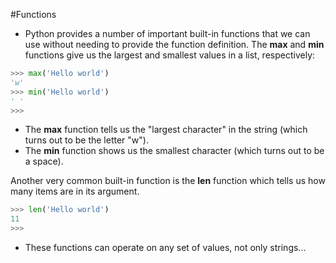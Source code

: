 #Functions 
- Python provides a number of important built-in functions that we can use without needing to provide the function definition.
The **max** and **min** functions give us the largest and smallest values in a list, respectively:
```python
>>> max('Hello world')
'w'
>>> min('Hello world')
' '
>>>
```
- The **max** function tells us the "largest character" in the string (which turns out to be the letter "w").
- The **min** function shows us the smallest character (which turns out to be a space).

Another very common built-in function is the **len** function which tells us how many items are in its argument. 
```python
>>> len('Hello world')
11
>>> 
```
- These functions can operate on any set of values, not only strings...